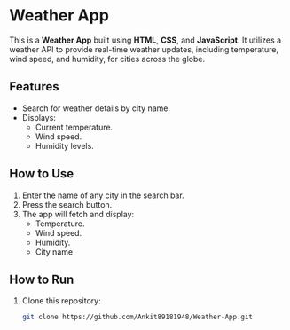 # Weather App

This is a **Weather App** built using **HTML**, **CSS**, and **JavaScript**. It utilizes a weather API to provide real-time weather updates, including temperature, wind speed, and humidity, for cities across the globe.

## Features
- Search for weather details by city name.
- Displays:
  - Current temperature.
  - Wind speed.
  - Humidity levels.

## How to Use
1. Enter the name of any city in the search bar.
2. Press the search button.
3. The app will fetch and display:
   - Temperature.
   - Wind speed.
   - Humidity.
   - City name

## How to Run
1. Clone this repository:
   ```bash
   git clone https://github.com/Ankit89181948/Weather-App.git
